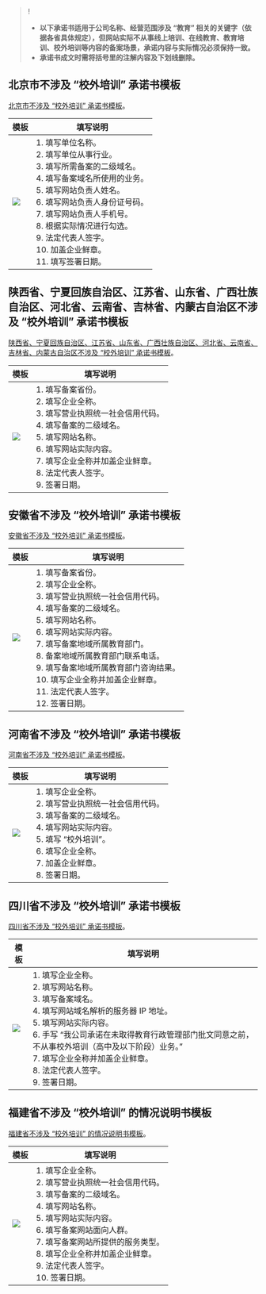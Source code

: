 >!
>- **以下承诺书适用于公司名称、经营范围涉及 “教育” 相关的关键字（依据各省具体规定），但网站实际不从事线上培训、在线教育、教育培训、校外培训等内容的备案场景，承诺内容与实际情况必须保持一致。**
>- **承诺书成文时需将括号里的注解内容及下划线删除。**
>


## 北京市不涉及 “校外培训” 承诺书模板
[北京市不涉及 “校外培训” 承诺书模板](https://main.qcloudimg.com/raw/01aedadfb9a26e2ed3e5654a7e1fc41b.pdf)。
<table>
<thead>
  <tr>
    <th>模板</th>
    <th>填写说明</th>
  </tr>
</thead>
<tbody>
  <tr>
    <td><img src="https://main.qcloudimg.com/raw/211525f86f8e0bf60031402c92fda5b4.png"></td>
    <td>1. 填写单位名称。<br>2. 填写单位从事行业。<br>3. 填写所需备案的二级域名。<br>4. 填写备案域名所使用的业务。<br>5. 填写网站负责人姓名。<br>6. 填写网站负责人身份证号码。<br>7. 填写网站负责人手机号。<br>8. 根据实际情况进行勾选。<br>9. 法定代表人签字。<br>10. 加盖企业鲜章。<br>11. 填写签署日期。</td>
  </tr>
</tbody>
</table>

## 陕西省、宁夏回族自治区、江苏省、山东省、广西壮族自治区、河北省、云南省、吉林省、内蒙古自治区不涉及 “校外培训” 承诺书模板
[陕西省、宁夏回族自治区、江苏省、山东省、广西壮族自治区、河北省、云南省、吉林省、内蒙古自治区不涉及 “校外培训” 承诺书模板](https://main.qcloudimg.com/raw/d1c9fc2edf8302ee4d33807b5400201c.pdf)。
<table>
<thead>
  <tr>
    <th>模板</th>
    <th>填写说明</th>
  </tr>
</thead>
<tbody>
  <tr>
    <td><img src="https://main.qcloudimg.com/raw/66f9b0dc918dc8cf2e9a389003e3a7ed.png"></td>
    <td>1. 填写备案省份。<br>2. 填写企业全称。<br>3. 填写营业执照统一社会信用代码。<br>4. 填写备案的二级域名。<br>5. 填写网站名称。<br>6. 填写网站实际内容。<br>7. 填写企业全称并加盖企业鲜章。<br>8. 法定代表人签字。<br>9. 签署日期。</td>
  </tr>
</tbody>
</table>


## 安徽省不涉及 “校外培训” 承诺书模板
[安徽省不涉及 “校外培训” 承诺书模板](https://main.qcloudimg.com/raw/477a9e1e3249726557c6f21623c6ab43.pdf)。
<table>
<thead>
  <tr>
    <th>模板</th>
    <th>填写说明</th>
  </tr>
</thead>
<tbody>
  <tr>
    <td><img src="https://main.qcloudimg.com/raw/3d337f9f15c5c9dfa9ef4c7919286e20.png"></td>
    <td>1. 填写备案省份。<br>2. 填写企业全称。<br>3. 填写营业执照统一社会信用代码。<br>4. 填写备案的二级域名。<br>5. 填写网站名称。<br>6. 填写网站实际内容。<br>7. 填写备案地域所属教育部门。<br>8. 备案地域所属教育部门联系电话。<br>9. 填写备案地域所属教育部门咨询结果。<br>10. 填写企业全称并加盖企业鲜章。<br>11. 法定代表人签字。<br>12. 签署日期。</td>
  </tr>
</tbody>
</table>


## 河南省不涉及 “校外培训” 承诺书模板
[河南省不涉及 “校外培训” 承诺书模板](https://main.qcloudimg.com/raw/eba2db4bf8d9823efe44cda4d610c0a4.pdf)。
<table>
<thead>
  <tr>
    <th>模板</th>
    <th>填写说明</th>
  </tr>
</thead>
<tbody>
  <tr>
    <td><img src="https://main.qcloudimg.com/raw/bfc1bc5dee8178e1c6e1de8345e5730d.png"></td>
    <td>1. 填写企业全称。<br>2. 填写营业执照统一社会信用代码。<br>3. 填写备案的二级域名。<br>4. 填写网站实际内容。<br>5. 填写 “校外培训”。<br>6. 填写企业全称。<br>7. 加盖企业鲜章。<br>8. 签署日期。</td>
  </tr>
</tbody>
</table>


## 四川省不涉及 “校外培训” 承诺书模板
[四川省不涉及 “校外培训” 承诺书模板](https://main.qcloudimg.com/raw/505cefd700023a5dbffd9bb02e55a98c.pdf)。
<table>
<thead>
  <tr>
    <th>模板</th>
    <th>填写说明</th>
  </tr>
</thead>
<tbody>
  <tr>
    <td><img src="https://main.qcloudimg.com/raw/6bc19c6d51e189b0e21356a2f9758359.png"></td>
    <td>1. 填写企业全称。<br>2. 填写网站名称。<br>3. 填写备案域名。<br>4. 填写网站域名解析的服务器 IP 地址。<br>5. 填写网站实际内容。<br>6. 手写 “我公司承诺在未取得教育行政管理部门批文同意之前，不从事校外培训（高中及以下阶段）业务。”<br>7. 填写企业全称并加盖企业鲜章。<br>8. 法定代表人签字。<br>9. 签署日期。</td>
  </tr>
</tbody>
</table>


## 福建省不涉及 “校外培训” 的情况说明书模板
[福建省不涉及 “校外培训” 的情况说明书模板](https://main.qcloudimg.com/raw/322f1172b69a7f33aa8a3959c1062543.pdf)。
<table>
<thead>
  <tr>
    <th>模板</th>
    <th>填写说明</th>
  </tr>
</thead>
<tbody>
  <tr>
    <td><img src="https://main.qcloudimg.com/raw/8bd3f32b358fb62e70851b35f8a6168f.png"></td>
    <td>1. 填写企业全称。<br>2. 填写营业执照统一社会信用代码。<br>3. 填写备案的二级域名。<br>4. 填写网站名称。<br>5. 填写网站实际内容。<br>6. 填写备案网站面向人群。<br>7. 填写备案网站所提供的服务类型。<br>8. 填写企业全称并加盖企业鲜章。<br>9. 法定代表人签字。<br>10. 签署日期。 </td>
  </tr>
</tbody>
</table>

